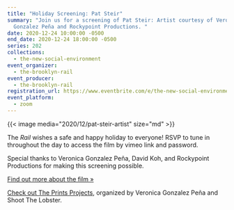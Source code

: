```yaml
---
title: "Holiday Screening: Pat Steir"
summary: "Join us for a screening of Pat Steir: Artist courtesy of Veronica
  Gonzalez Peña and Rockypoint Productions. "
date: 2020-12-24 10:00:00 -0500
end_date: 2020-12-24 18:00:00 -0500
series: 202
collections:
  - the-new-social-environment
event_organizer:
  - the-brooklyn-rail
event_producer:
  - the-brooklyn-rail
registration_url: https://www.eventbrite.com/e/the-new-social-environment-202-screening-of-pat-steir-artist-tickets-132868123133
event_platform:
  - zoom
---
```

{{< image media="2020/12/pat-steir-artist" size="md" >}}

The *Rail* wishes a safe and happy holiday to everyone! RSVP to tune in throughout the day to access the film by vimeo link and password. 

Special thanks to Veronica Gonzalez Peña, David Koh, and Rockypoint Productions for making this screening possible.

[Find out more about the film »](https://patsteirthemovie.com/)

[Check out  The Prints Projects](<>), organized by Veronica Gonzalez Peña and Shoot The Lobster.
